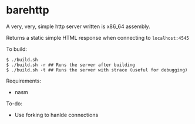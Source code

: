 # barehttp
A very, very, simple http server written is x86_64 assembly.

Returns a static simple HTML response when connecting to `localhost:4545`

To build:
```
$ ./build.sh
$ ./build.sh -r ## Runs the server after building
$ ./build.sh -t ## Runs the server with strace (useful for debugging) 
```
Requirements:
* nasm

To-do:
* Use forking to hanlde connections